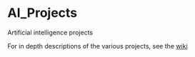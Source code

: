 # AI_Projects
Artificial intelligence projects

For in depth descriptions of the various projects, see the [wiki](https://github.com/TheHashSlingingSlasher/AI_Projects/wiki)
